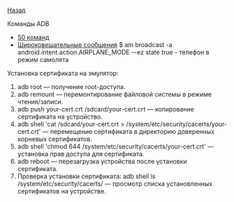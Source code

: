 [Назад](README.md)

Команды ADB 

* [50 команд](https://xakep.ru/2016/05/12/android-adb/)
* [Широковещательные сообщения](https://github.com/ViliusKraujutis/AndroidBroadcastsMonitor/wiki/List-of-all-Broadcast-Intent-actions.-API-17)
$ am broadcast -a android.intent.action.AIRPLANE_MODE --ez state true - телефон в режим самолета


Установка сертификата на эмулятор:
1. adb root — получение root-доступа.
2. adb remount — перемонтирование файловой системы в режиме чтения/записи.
3. adb push your-cert.crt /sdcard/your-cert.crt — копирование сертификата на устройство.
4. adb shell 'cat /sdcard/your-cert.crt > /system/etc/security/cacerts/your-cert.crt' — перемещение сертификата в директорию доверенных корневых сертификатов.
5. adb shell 'chmod 644 /system/etc/security/cacerts/your-cert.crt' — установка прав доступа для сертификата.
6. adb reboot — перезагрузка устройства после установки сертификата.
7. Проверка установки сертификата:
adb shell ls /system/etc/security/cacerts/ — просмотр списка установленных сертификатов на устройстве.